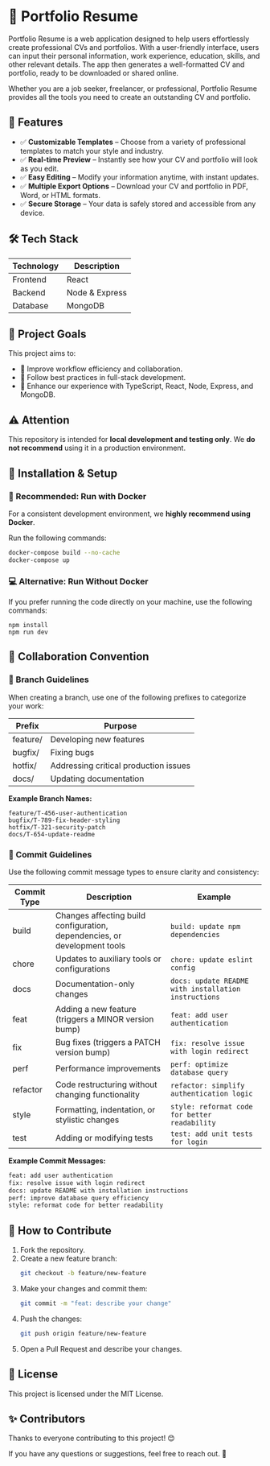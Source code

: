 # 📄 Portfolio Resume

Portfolio Resume is a web application designed to help users effortlessly create professional CVs and portfolios. With a user-friendly interface, users can input their personal information, work experience, education, skills, and other relevant details. The app then generates a well-formatted CV and portfolio, ready to be downloaded or shared online.

Whether you are a job seeker, freelancer, or professional, Portfolio Resume provides all the tools you need to create an outstanding CV and portfolio.

## 🚀 Features

- ✅ **Customizable Templates** – Choose from a variety of professional templates to match your style and industry.
- ✅ **Real-time Preview** – Instantly see how your CV and portfolio will look as you edit.
- ✅ **Easy Editing** – Modify your information anytime, with instant updates.
- ✅ **Multiple Export Options** – Download your CV and portfolio in PDF, Word, or HTML formats.
- ✅ **Secure Storage** – Your data is safely stored and accessible from any device.

## 🛠️ Tech Stack

| Technology | Description          |
| ---------- | -------------------- |
| Frontend   | React          |
| Backend    | Node & Express |
| Database   | MongoDB              |

## 🎯 Project Goals

This project aims to:

- 🔹 Improve workflow efficiency and collaboration.
- 🔹 Follow best practices in full-stack development.
- 🔹 Enhance our experience with TypeScript, React, Node, Express, and MongoDB.

## ⚠️ Attention  
This repository is intended for **local development and testing only**. We **do not recommend** using it in a production environment.  

## 🚀 Installation & Setup  

### 🐳 Recommended: Run with Docker  
For a consistent development environment, we **highly recommend using Docker**.  

Run the following commands:  
```bash
docker-compose build --no-cache
docker-compose up
```
### 💻 Alternative: Run Without Docker
If you prefer running the code directly on your machine, use the following commands:
```
npm install
npm run dev
```
## 🤝 Collaboration Convention

### 🔀 Branch Guidelines

When creating a branch, use one of the following prefixes to categorize your work:

| Prefix   | Purpose                               |
| -------- | ------------------------------------- |
| feature/ | Developing new features               |
| bugfix/  | Fixing bugs                           |
| hotfix/  | Addressing critical production issues |
| docs/    | Updating documentation                |

**Example Branch Names:**

```git
feature/T-456-user-authentication
bugfix/T-789-fix-header-styling
hotfix/T-321-security-patch
docs/T-654-update-readme
```

### 📝 Commit Guidelines

Use the following commit message types to ensure clarity and consistency:

| Commit Type | Description                                                               | Example                                              |
| ----------- | ------------------------------------------------------------------------- | ---------------------------------------------------- |
| build       | Changes affecting build configuration, dependencies, or development tools | `build: update npm dependencies`                     |
| chore       | Updates to auxiliary tools or configurations                              | `chore: update eslint config`                        |
| docs        | Documentation-only changes                                                | `docs: update README with installation instructions` |
| feat        | Adding a new feature (triggers a MINOR version bump)                      | `feat: add user authentication`                      |
| fix         | Bug fixes (triggers a PATCH version bump)                                 | `fix: resolve issue with login redirect`             |
| perf        | Performance improvements                                                  | `perf: optimize database query`                      |
| refactor    | Code restructuring without changing functionality                         | `refactor: simplify authentication logic`            |
| style       | Formatting, indentation, or stylistic changes                             | `style: reformat code for better readability`        |
| test        | Adding or modifying tests                                                 | `test: add unit tests for login`                     |

**Example Commit Messages:**

```bash
feat: add user authentication
fix: resolve issue with login redirect
docs: update README with installation instructions
perf: improve database query efficiency
style: reformat code for better readability
```

## 📌 How to Contribute

1. Fork the repository.
2. Create a new feature branch:
   ```bash
   git checkout -b feature/new-feature
   ```
3. Make your changes and commit them:
   ```bash
   git commit -m "feat: describe your change"
   ```
4. Push the changes:
   ```bash
   git push origin feature/new-feature
   ```
5. Open a Pull Request and describe your changes.

## 📜 License

This project is licensed under the MIT License.

## ✨ Contributors

Thanks to everyone contributing to this project! 😊

If you have any questions or suggestions, feel free to reach out. 🚀
